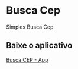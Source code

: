# Busca Cep

Simples Busca Cep

## Baixe o aplicativo

[Busca CEP - App](https://play.google.com/store/apps/details?id=com.felipelyp.buscacep)
